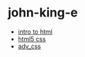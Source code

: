 # john-king-e
<ul>
    <li><a href="into_to_html/index.html" target="_blank">intro to html</a></li>
    <li><a href="intro5_intro_css/index.html" target="_blank">html5 css</a></li>
    <li><a href="adv_css/index html" target="_blank">adv_css</a></li>
</ul>